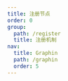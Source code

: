 ```yaml
---
title: 注册节点
order: 0
group:
  path: /register
  title: 注册机制
nav:
  title: Graphin
  path: /graphin
  order: 5
---
```


